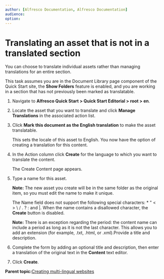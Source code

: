 ```yaml
---
author: [Alfresco Documentation, Alfresco Documentation]
audience: 
option: 
---
```


# Translating an asset that is not in a translated section

You can choose to translate individual assets rather than managing translations for an entire section.

This task assumes you are in the Document Library page component of the Quick Start site, the **Show Folders** feature is enabled, and you are working in a section that has not previously been marked as translatable.

1.  Navigate to **Alfresco Quick Start \> Quick Start Editorial \> root \> en**.

2.  Locate the asset that you want to translate and click **Manage Translations** in the associated action list.

3.  Click **Mark this document as the English translation** to make the asset translatable.

    This sets the locale of this asset to English. You now have the option of creating a translation for this content.

4.  In the Action column click **Create** for the language to which you want to translate the content.

    The Create Content page appears.

5.  Type a name for this asset.

    **Note:** The new asset you create will be in the same folder as the original item, so you must edit the name to make it unique.

    The Name field does not support the following special characters: \* " < \> \\ / . ? : and \|. When the name contains a disallowed character, the **Create** button is disabled.

    **Note:** There is an exception regarding the period: the content name can include a period as long as it is not the last character. This allows you to add an extension \(for example, .txt, .html, or .xml\).Provide a title and description.

6.  Complete the form by adding an optional title and description, then enter a translation of the original text in the **Content** text editor.

7.  Click **Create**.


**Parent topic:**[Creating multi-lingual websites](../concepts/qs-ml-intro.md)

